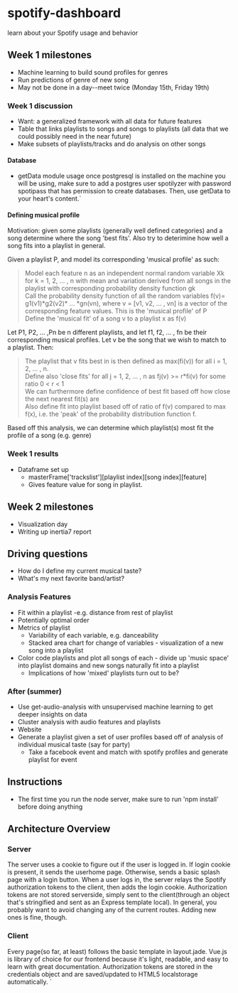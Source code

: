 # spotify-dashboard

learn about your Spotify usage and behavior

## Week 1 milestones
* Machine learning to build sound profiles for genres
* Run predictions of genre of new song
* May not be done in a day--meet twice (Monday 15th, Friday 19th)

### Week 1 discussion
* Want: a generalized framework with all data for future features
* Table that links playlists to songs and songs to playlists (all data that we could possibly need in the near future)
* Make subsets of playlists/tracks and do analysis on other songs

#### Database 
* getData module usage
once postgresql is installed on the machine you will be using, make sure to add a postgres user spotilyzer
with password spotipass that has permission to create databases.  Then, use getData to your heart's content.`


#### Defining musical profile
Motivation: given some playlists (generally well defined categories) and a song determine where the song 'best fits'. Also try to deterimine how well a song fits into a playlist in general. 
  
Given a playlist P, and model its corresponding 'musical profile' as such:

> Model each feature n as an independent normal random variable Xk for k = 1, 2, ... , n with mean and variation derived from all songs in the playlist with corresponding probability density function gk   
> Call the probability density function of all the random variables f(v)= g1(v1)\*g2(v2)\* ... \*gn(vn), where v = \[v1, v2, ... , vn\] is a vector of the corresponding feature values. This is the 'musical profile' of P  
> Define the 'musical fit' of a song v to a playlist x as f(v)  

Let P1, P2, ... ,Pn be n different playlists, and let f1, f2, ... , fn be their corresponding musical profiles. Let v be the song that we wish to match to a playlist. Then:

> The playlist that v fits best in is then defined as max(fi(v)) for all i = 1, 2, ... , n.  
> Define also 'close fits' for all j = 1, 2, ... , n as fj(v) >= r*fi(v) for some ratio 0 < r < 1  
> We can furthermore define confidence of best fit based off how close the next nearest fit(s) are  
> Also define fit into playlist based off of ratio of f(v) compared to max f(x), i.e. the 'peak' of the probability distribution function f.   

Based off this analysis, we can determine which playlist(s) most fit the profile of a song (e.g. genre) 

  
### Week 1 results
* Dataframe set up 
	* masterFrame['trackslist'][playlist index][song index][feature]
	* Gives feature value for song in playlist.

## Week 2 milestones
* Visualization day
* Writing up inertia7 report

## Driving questions
* How do I define my current musical taste?
* What's my next favorite band/artist?

### Analysis Features
* Fit within a playlist -e.g. distance from rest of playlist
* Potentially optimal order
* Metrics of playlist 
	* Variability of each variable, e.g. danceability
	* Stacked area chart for change of variables - visualization of a new song into a playlist
* Color code playlists and plot all songs of each - divide up 'music space' into playlist domains and new songs naturally fit into a playlist
	* Implications of how 'mixed' playlists turn out to be?

### 

### After (summer)
* Use get-audio-analysis with unsupervised machine learning to get deeper insights on data
* Cluster analysis with audio features and playlists
* Website
* Generate a playlist given a set of user profiles based off of analysis of individual musical taste (say for party)
	* Take a facebook event and match with spotify profiles and generate playlist for event


## Instructions
* The first time you run the node server, make sure to run 'npm install' before doing anything

## Architecture Overview

### Server
The server uses a cookie to figure out if the user is logged in.  If login cookie is present, it sends the userhome page. Otherwise, sends a basic splash page with a login button.  When a user logs in, the server relays the Spotify authorization tokens to the client, then adds the login cookie.  Authorization tokens are not stored serverside, simply sent to the client(through an object that's stringified and sent as an Express template local).  In general, you probably want to avoid changing any of the current routes.  Adding new ones is fine, though.

### Client
Every page(so far, at least) follows the basic template in layout.jade.  Vue.js is library of choice for our frontend because it's light, readable, and easy to learn with great documentation.  Authorization tokens are stored in the credentials object and are saved/updated to HTML5 localstorage automatically.
`
